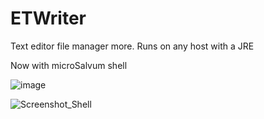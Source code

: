 # ETWriter
Text editor file manager more. Runs on any host with a JRE

Now with microSalvum shell

![image](https://github.com/STashakkori/ETWriter/assets/4257899/a2178ca3-c1cd-4eb7-a235-65bacaedc246)

![Screenshot_Shell](https://github.com/STashakkori/ETWriter/assets/4257899/4e30b0b3-8d90-482f-a24b-c745e09b651a)
